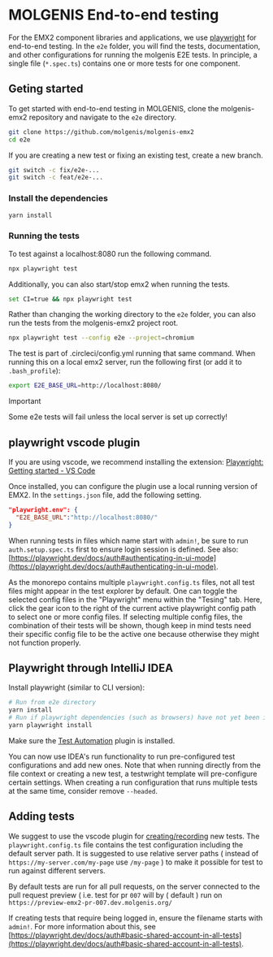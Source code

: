 # MOLGENIS End-to-end testing

For the EMX2 component libraries and applications, we use [playwright](https://playwright.dev) for end-to-end testing. In the `e2e` folder, you will find the tests, documentation, and other configurations for running the molgenis E2E tests. In principle, a single file (`*.spec.ts`) contains one or more tests for one component.

## Geting started

To get started with end-to-end testing in MOLGENIS, clone the molgenis-emx2 repository and navigate to the `e2e` directory.

```bash
git clone https://github.com/molgenis/molgenis-emx2
cd e2e
```

If you are creating a new test or fixing an existing test, create a new branch.

```bash
git switch -c fix/e2e-...
git switch -c feat/e2e-...
```

### Install the dependencies

```bash
yarn install
```

### Running the tests

To test against a localhost:8080 run the following command.

```bash
npx playwright test
```

Additionally, you can also start/stop emx2 when running the tests.

```bash
set CI=true && npx playwright test
```

Rather than changing the working directory to the `e2e` folder, you can also run the tests from the molgenis-emx2 project root.

```bash
npx playwright test --config e2e --project=chromium
```

The test is part of .circleci/config.yml running that same command. When running this on a local emx2 server, run the following first (or add it to `.bash_profile`):

```bash
export E2E_BASE_URL=http://localhost:8080/
```

> [!IMPORTANT]
> Some e2e tests will fail unless the local server is set up correctly!

## playwright vscode plugin

If you are using vscode, we recommend installing the extension: [Playwright: Getting started - VS Code](https://playwright.dev/docs/getting-started-vscode)

Once installed, you can configure the plugin use a local running version of EMX2. In the `settings.json` file, add the following setting.

```json
"playwright.env": {
  "E2E_BASE_URL":"http://localhost:8080/"
}
```

When running tests in files which name start with `admin!`, be sure to run `auth.setup.spec.ts` first to ensure login session is defined. See also: [https://playwright.dev/docs/auth#authenticating-in-ui-mode](https://playwright.dev/docs/auth#authenticating-in-ui-mode).

As the monorepo contains multiple `playwright.config.ts` files, not all test files might appear in the test explorer by default. One can toggle the selected config files in the "Playwright" menu within the "Tesing" tab. Here, click the gear icon to the right of the current active playwright config path to select one or more config files. If selecting multiple config files, the combination of their tests will be shown, though keep in mind tests need their specific config file to be the active one because otherwise they might not function properly.

## Playwright through IntelliJ IDEA
Install playwright (similar to CLI version):
```bash
# Run from e2e directory 
yarn install
# Run if playwright dependencies (such as browsers) have not yet been installed on this system 
yarn playwright install
```

Make sure the [Test Automation](https://plugins.jetbrains.com/plugin/20175-test-automation) plugin is installed.

You can now use IDEA's run functionality to run pre-configured test configurations and add new ones.
Note that when running directly from the file context or creating a new test, a testwright template will pre-configure certain settings.
When creating a run configuration that runs multiple tests at the same time, consider remove `--headed`.


## Adding tests

We suggest to use the vscode plugin for [creating/recording](https://playwright.dev/docs/codegen) new tests. The `playwright.config.ts` file contains the test configuration including the default server path. It is suggested to use relative server paths ( instead of `https://my-server.com/my-page` use `/my-page` ) to make it possible for test to run against different servers.

By default tests are run for all pull requests, on the server connected to the pull request preview ( i.e. test for pr `007` will  by ( default ) run on `https://preview-emx2-pr-007.dev.molgenis.org/`

If creating tests that require being logged in, ensure the filename starts with `admin!`. For more information about this, see [https://playwright.dev/docs/auth#basic-shared-account-in-all-tests](https://playwright.dev/docs/auth#basic-shared-account-in-all-tests).
